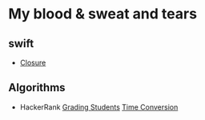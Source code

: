 # My blood & sweat and tears

## swift
* [Closure](https://github.com/NORIKIM/Swift-TIL/blob/master/2019/swift/closure.md)

## Algorithms
* HackerRank
[Grading Students](https://github.com/NORIKIM/Swift-TIL/blob/master/2019/Algorithms/HackerRank/Grading%20Students.md)
[Time Conversion](https://github.com/NORIKIM/Swift-TIL/blob/master/2019/Algorithms/HackerRank/Time%20Conversion.md)
